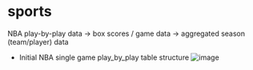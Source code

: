 # sports

NBA play-by-play data -> box scores / game data -> aggregated season (team/player) data


- Initial NBA single game play_by_play table structure
![image](https://github.com/kylecallison/sports/assets/100173107/3fcf0059-c18e-480a-bfdf-e8d9faf5dd67)
